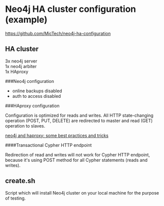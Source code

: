 Neo4j HA cluster configuration (example)
====================

https://github.com/MicTech/neo4j-ha-configuration

HA cluster
---------------------

3x neo4j server  
1x neo4j arbiter  
1x HAproxy  

###Neo4j configuration
- online backups disabled
- auth to access disabled

###HAproxy configuration

Configuration is optimized for reads and writes. All HTTP state-changing operation (POST, PUT, DELETE) are redirected to master and read (GET) operation to slaves.

[neo4j and haproxy: some best practices and tricks](http://blog.armbruster-it.de/2015/08/neo4j-and-haproxy-some-best-practices-and-tricks/)

####Transactional Cypher HTTP endpoint

Redirection of read and writes will not work for Cypher HTTP endpoint, because it's using POST method for all Cypher statements (reads and writes).


create.sh
---------------------

Script which will install Neo4j cluster on your local machine for the purpose of testing.
